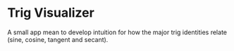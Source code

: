 # Trig Visualizer

A small app mean to develop intuition for how the major trig identities relate (sine, cosine, tangent and secant).


